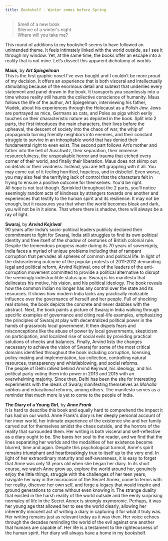 ```yaml
---
title: Bookshelf - Winter comes before Spring
---
```

> Smell of a new book  
> Silence of a winter's night  
> Where will you take me?

This round of additions to my bookshelf seems to have followed an unintended theme. It feels intimately linked with the world outside, as I see it through my window. Yet, at the same time, the books offer an escape into a reality that is not mine. Let’s dissect this apparent dichotomy of worlds.

**<a name="maus">Maus</a>**, by **_Art Spiegelman_**  
This is the first graphic novel I’ve ever bought and I couldn’t be more proud of my decision. It offers an experience that is both visceral and intellectually stimulating because of the enormous detail and subtext that underlies every statement and panel drawn in the book. It transports you seamlessly into a time whose reality still haunts the collective conscience of humanity. Maus follows the life of the author, Art Spiegelman, interviewing his father, Vladek, about his experiences through the Holocaust as a Polish Jew. Jews are portrayed as mice, Germans as cats, and Poles as pigs which eerily touches on their characteristic nature as depicted in the book. Split into 2 parts, the first introduces the main characters, their lives before the upheaval, the descent of society into the chaos of war, the whip of propaganda turning friendly neighbors into enemies, and their constant struggle to survive in an inhospitable world that has denied their fundamental right to even exist. The second part follows Art’s mother and father into the hell of Auschwitz, their separation, their immense resourcefulness, the unspeakable horror and trauma that etched every corner of their world, and finally their liberation. Maus does not skimp out on details or their vividness. Instead, you are left grappling with it all. You may come out of it feeling horrified, hopeless, and in disbelief. Even worse, you may also feel the terrifying lack of control that the characters felt in trying to ensure a positive outcome for themselves. You'd be right.  
All hope is not lost though. Sprinkled throughout the 2 parts, you’ll notice seemingly random acts of kindness by strangers towards one another and experiences that testify to the human spirit and its resilience. It may not be enough, but it reassures you that when the world becomes bleak and dark, you will not be in it alone. That where there is shadow, there will always be a ray of light.

**<a name="swaraj">Swaraj</a>**, by **_Arvind Kejriwal_**  
90 years after India’s socio-political leaders publicly declared their commitment to fight for Swaraj, India still struggles to find its own political identity and free itself of the shadow of centuries of British colonial rule. Despite the tremendous progress made during its 70 years of sovereignty, India faces a myriad of unique problems including that of rampant corruption that pervades all spheres of common and political life. In light of the disheartening outcome of the popular protests of 2011-2012 demanding legal and political reform, Arvind Kejriwal, one of the leaders of the anti-corruption movement committed to provide a political alternative to disrupt the seemingly indestructible status quo. Swaraj is his manifesto that delineates his motive, his vision, and his political ideology. The book reveals how the common Indian no longer has any control over the state and its resources. It shows how modern India lacks any practically realizable influence over the governance of herself and her people. Full of shocking real stories, the book depicts the concrete and never dabbles with the abstract. Next, the book paints a picture of Swaraj in India walking through specific examples of governance and citing real-life examples, emphasizing the principles of Swaraj at play with decentralized political power in the hands of grassroots local government. It then dispels fears and misconceptions like the abuse of power by local governments, skepticism on participation, and localized rise of social evils by providing practical solutions of checks and balances. Finally, Arvind lists the changes necessary to achieve the vision of Swaraj for some of the most critical domains identified throughout the book including corruption, licensing, policy-making and implementation, tax collection, controlling natural resources, transparency and whistleblowing, and social reforms.  
The people of Delhi rallied behind Arvind Kejriwal, his ideology, and his political party voting them into power in 2013 and 2015 with an overwhelming majority. Since then, Delhi has been the site for interesting experiments with the ideals of Swaraj manifesting themselves as _Mohalla sabhas_ and educational reforms, among others. The manifesto serves as a reminder that much more is yet to come to the people of India.

**<a name="anne">The Diary of a Young Girl</a>**, by **_Anne Frank_**  
It is hard to describe this book and equally hard to comprehend the impact it has had on our world. Anne Frank's diary is her deeply personal account of her inner world, her intimate experience of the existence she and her family carved out for themselves amidst the chaos outside, and the horrors of the reality that surrounded them. Her writing is both visceral and self-reflective as a diary ought to be. She bares her soul to the reader, and we find that the lines separating her worlds and the modalities of her existence become blurred, time and again. Despite this psychological turmoil, Anne's spirit remains triumphant and heartbreakingly true to itself up to the very end. In light of her extraordinary maturity and self-awareness, it is easy to forget that Anne was only 13 years old when she began her diary. In its short course, we watch Anne grow up, explore the world around her, genuinely enjoy the little things, struggle with the challenges of her teen years, navigate her way in the microcosm of the Secret Annex, come to terms with her reality, discover her own self, and forge a legacy that would inspire and ground generations to come without even knowing it. The strange duality that existed in the harsh reality of the world outside and the eerily surprising normalcy of life in the Secret Annex is strongly oxymoronic. Perhaps, it was her young age that allowed her to see the world clearly, allowing her inherently innocent act of writing a diary in capturing it for what it truly was.
Her writing remains just as relevant today as it was then. Her voice echoes through the decades reminding the world of the evil against one another that humans are capable of. Her life is a testament to the righteousness of the human spirit. Her diary will always have a home in my bookshelf.
